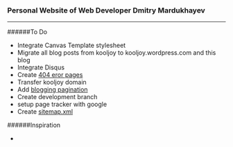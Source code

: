 ### Personal Website of Web Developer Dmitry Mardukhayev 

---


######To Do
* Integrate Canvas Template stylesheet
* Migrate all blog posts from kooljoy to kooljoy.wordpress.com and this blog
* Integrate Disqus
* Create [404 eror pages](http://jmcglone.com/blog) 
* Transfer kooljoy domain
* Add [blogging pagination](http://jmcglone.com/guides/github-pages/)
* Create development branch
* setup page tracker with google
* Create [sitemap.xml](http://jmcglone.com/guides/github-pages/)

######Inspiration
* [Jonathan McGlone]: http://jmcglone.com/
